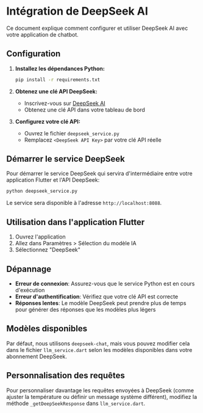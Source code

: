 # Intégration de DeepSeek AI

Ce document explique comment configurer et utiliser DeepSeek AI avec votre application de chatbot.

## Configuration

1. **Installez les dépendances Python:**
   ```bash
   pip install -r requirements.txt
   ```

2. **Obtenez une clé API DeepSeek:**
   - Inscrivez-vous sur [DeepSeek AI](https://deepseek.com)
   - Obtenez une clé API dans votre tableau de bord

3. **Configurez votre clé API:**
   - Ouvrez le fichier `deepseek_service.py`
   - Remplacez `<DeepSeek API Key>` par votre clé API réelle

## Démarrer le service DeepSeek

Pour démarrer le service DeepSeek qui servira d'intermédiaire entre votre application Flutter et l'API DeepSeek:

```bash
python deepseek_service.py
```

Le service sera disponible à l'adresse `http://localhost:8088`.

## Utilisation dans l'application Flutter

1. Ouvrez l'application
2. Allez dans Paramètres > Sélection du modèle IA
3. Sélectionnez "DeepSeek"

## Dépannage

- **Erreur de connexion**: Assurez-vous que le service Python est en cours d'exécution
- **Erreur d'authentification**: Vérifiez que votre clé API est correcte
- **Réponses lentes**: Le modèle DeepSeek peut prendre plus de temps pour générer des réponses que les modèles plus légers

## Modèles disponibles

Par défaut, nous utilisons `deepseek-chat`, mais vous pouvez modifier cela dans le fichier `llm_service.dart` selon les modèles disponibles dans votre abonnement DeepSeek.

## Personnalisation des requêtes

Pour personnaliser davantage les requêtes envoyées à DeepSeek (comme ajuster la température ou définir un message système différent), modifiez la méthode `_getDeepSeekResponse` dans `llm_service.dart`.

